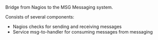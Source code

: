 Bridge from Nagios to the MSG Messaging system.

Consists of several components:
- Nagios checks for sending and receiving messages
- Service msg-to-handler for consuming messages from messaging
